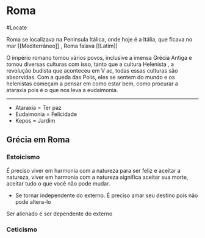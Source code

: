 # Roma 
#Locate 

Roma se localizava na Peninsula Itálica, onde hoje é a Itália, que ficava no mar [[Mediterrâneo]] , Roma falava [[Latim]]

O império romano tomou vários povos, inclusive a imensa Grécia Antiga  e tomou diversas culturas com isso, tanto que a cultura Helenista , a revolução budista que aconteceu em V ac, todas essas culturas são absorvidas. Com a queda das Polis, eles se sentem do mundo e os helenistas começam a pensar em como estar bem, como procurar a ataraxia pois é o que nos leva a eudaimonia.
_________________________________
* Ataraxia = Ter paz
* Eudaimonia = Felicidade
* Kepos = Jardim

## Grécia em Roma

### Estoicismo

É preciso viver em harmonia com a natureza para ser feliz e aceitar a natureza, viver em harmonia com a natureza significa aceitar sua morte, aceitar tudo o que você não pode mudar.

* Se tornar independente do externo. É preciso amar seu destino pois não pode altera-lo

Ser alienado é ser dependente do externo

### Ceticismo
